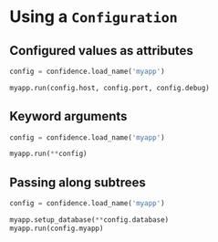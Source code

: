 # Using a `Configuration`

## Configured values as attributes

```python
config = confidence.load_name('myapp')

myapp.run(config.host, config.port, config.debug)
```

## Keyword arguments

```python
config = confidence.load_name('myapp')

myapp.run(**config)
```

## Passing along subtrees

```python
config = confidence.load_name('myapp')

myapp.setup_database(**config.database)
myapp.run(config.myapp)
```
